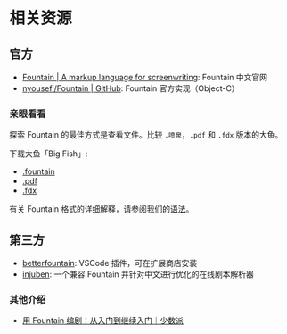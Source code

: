 # 相关资源

## 官方

- [Fountain | A markup language for screenwriting](https://fountain.io/): Fountain 中文官网
- [nyousefi/Fountain | GitHub](https://github.com/nyousefi/Fountain): Fountain 官方实现（Object-C）

### 亲眼看看

探索 Fountain 的最佳方式是查看文件。比较 `.喷泉`，`.pdf` 和 `.fdx` 版本的大鱼。

下载大鱼「Big Fish」:

- [.fountain](https://fountain.io/_downloads/Big-Fish.fountain)
- [.pdf](https://fountain.io/_downloads/Big%20Fish.pdf)
- [.fdx](https://fountain.io/_downloads/Big%20Fish.fdx)

有关 Fountain 格式的详细解释，请参阅我们的[语法](/guide/syntax)。

## 第三方

- [betterfountain](https://github.com/piersdeseilligny/betterfountain): VSCode 插件，可在扩展商店安装
- [injuben](https://github.com/injuben/injuben): 一个兼容 Fountain 并针对中文进行优化的在线剧本解析器

### 其他介绍

- [用 Fountain 编剧：从入门到继续入门｜少数派](https://sspai.com/post/35135)
